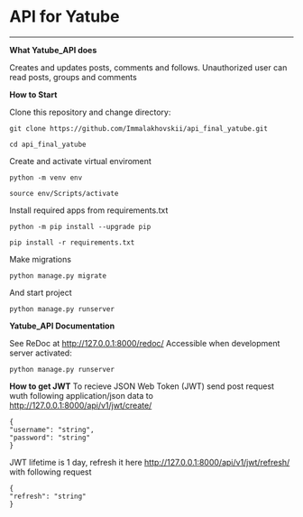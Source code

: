 # API for Yatube #
****
**What Yatube_API does**

Creates and updates posts, comments and follows. Unauthorized user can read posts, groups and comments

**How to Start**

Clone this repository and change directory:
```
git clone https://github.com/Immalakhovskii/api_final_yatube.git
```
```
cd api_final_yatube
```
Create and activate virtual enviroment
```
python -m venv env
```
```
source env/Scripts/activate
```
Install required apps from requirements.txt
```
python -m pip install --upgrade pip
```
```
pip install -r requirements.txt
```
Make migrations
```
python manage.py migrate
```
And start project
```
python manage.py runserver
``` 
**Yatube_API Documentation**

See ReDoc at http://127.0.0.1:8000/redoc/ 
Accessible when development server activated: 
```
python manage.py runserver
```

**How to get JWT**
To recieve JSON Web Token (JWT) send post request wuth following application/json data to http://127.0.0.1:8000/api/v1/jwt/create/
```
{
"username": "string",
"password": "string"
}
```
JWT lifetime is 1 day, refresh it here http://127.0.0.1:8000/api/v1/jwt/refresh/ with following request
```
{
"refresh": "string"
}
```